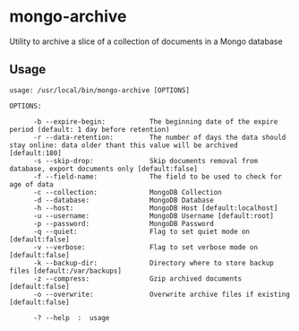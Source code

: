 # mongo-archive

Utility to archive a slice of a collection of documents in a Mongo database

## Usage

    usage: /usr/local/bin/mongo-archive [OPTIONS]

    OPTIONS:

          -b --expire-begin:           The beginning date of the expire period (default: 1 day before retention)
          -r --data-retention:         The number of days the data should stay online: data older thant this value will be archived [default:180]
          -s --skip-drop:              Skip documents removal from database, export documents only [default:false]
          -f --field-name:             The field to be used to check for age of data
          -c --collection:             MongoDB Collection
          -d --database:               MongoDB Database
          -h --host:                   MongoDB Host [default:localhost]
          -u --username:               MongoDB Username [default:root]
          -p --password:               MongoDB Password
          -q --quiet:                  Flag to set quiet mode on [default:false]
          -v --verbose:                Flag to set verbose mode on [default:false]
          -k --backup-dir:             Directory where to store backup files [default:/var/backups]
          -z --compress:               Gzip archived documents [default:false]
          -o --overwrite:              Overwrite archive files if existing [default:false]

          -? --help  :  usage
